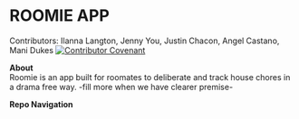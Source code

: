 # ROOMIE APP
Contributors: Ilanna Langton, Jenny You, Justin Chacon, Angel Castano, Mani Dukes
[![Contributor Covenant](https://img.shields.io/badge/Contributor%20Covenant-2.1-4baaaa.svg)](CONDUCT.md)


**About** <br>
Roomie is an app built for roomates to deliberate and track house chores in a drama free way. -fill more when we have clearer premise- 

**Repo Navigation**







